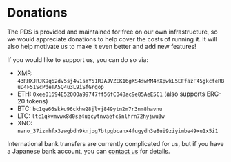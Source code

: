 # Donations

The PDS is provided and maintained for free on our own infrastructure, so we would appreciate donations to help cover the costs of running it. It will also help motivate us to make it even better and add new features!

If you would like to support us, you can do so via:

- XMR: `43RHXJRJK9q62dv5sj4w1sYY51RJAJVZEK16gXS4swMM4nXpwkL5EFfazF45gkcfeRBuD4F51ScPdeTA5Q4u3L9iSfGrgop`
- ETH: `0xee01694E52000a99747ff56fC048ac9e85AeE5C1` (also supports ERC-20 tokens)
- BTC: `bc1qe66skku96ckhw28jlvj849ytn2m7r3nm8havnu`
- LTC: `ltc1qkvmvwx8d0sz4uqcytnvaefc5nlhrn72hyjwu3w`
- XNO: `nano_37izmhfx3zwgbdh9knjog7btpgbcanx4fugydh3e8ui9ziyimbe49xu1x5i1`

International bank transfers are currently complicated for us, but if you have a Japanese bank account, you can [contact us](mailto:donations@witchcraft.systems) for details.
